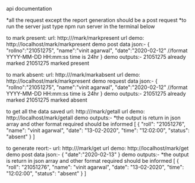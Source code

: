 api documentation

*all the request except the report generation should be a post request
*to run the server just type npm run server in the terminal below


to mark present:
    url: http://<host>/mark/markpresent
    url demo: http://localhost/mark/markpresent
    demo post data json:-
        {
            "rollno":"21051275",
            "name":"vinit agarwal",
            "date":"2020-02-12" //format YYYY-MM-DD HH:mm:ss time is 24hr
        }
    demo outputs:-
        21051275 already marked
        21051275 marked present


to mark absent:
    url: http://<host>/mark/markabsent
    url demo: http://localhost/mark/markpresent
    demo request data json:-
        {
            "rollno":"21051275",
            "name":"vinit agarwal",
            "date":"2020-02-12" //format YYYY-MM-DD HH:mm:ss time is 24hr
        }
    demo outputs:-
        21051275 already marked
        21051275 marked absent

to get all the data saved
    url: http://<host>/mark/getall
    url demo: http://localhost/mark/getall
    demo outputs:-
        *the output is return in json array and other format required should be informed
        [
            {
                "roll": "21051276",
                "name": "vinit agarwal",
                "date": "13-02-2020",
                "time": "12:02:00",
                "status": "absent"
            }
        ]


to generate reort:-
    url: http://<host>/mark/get
    url demo: http://localhost/mark/get
    demo post data json:-
        {
            "date":"2020-02-13"
        }
    demo outputs:-
        *the output is return in json array and other format required should be informed
        [
            {
                "roll": "21051276",
                "name": "vinit agarwal",
                "date": "13-02-2020",
                "time": "12:02:00",
                "status": "absent"
            }
        ]

